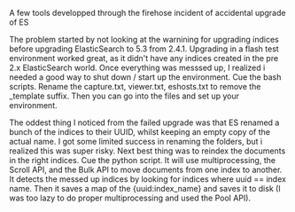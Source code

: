 A few tools developped through the firehose incident of accidental upgrade of ES

The problem started by not looking at the warnining for upgrading indices before upgrading ElasticSearch to 5.3 from 2.4.1. Upgrading in a flash test environment worked great, as it didn't have any indices created in the pre 2.x ElasticSearch world. Once everything was messsed up, I realized i needed a good way to shut down / start up the environment. Cue the bash scripts. Rename the capture.txt, viewer.txt, eshosts.txt to remove the \_template suffix. Then you can go into the files and set up your environment.

The oddest thing I noticed from the failed upgrade was that ES renamed a bunch of the indices to their UUID, whilst keeping an empty copy of the actual name. I got some limited success in renaming the folders, but i realized this was super risky. Next best thing was to reindex the documents in the right indices. Cue the python script. It will use multiprocessing, the Scroll API, and the Bulk API to move documents from one index to another. It detects the messed up indices by looking for indices where uuid == index name. Then it saves a map of the {uuid:index\_name} and saves it to disk (I was too lazy to do proper multiprocessing and used the Pool API).

